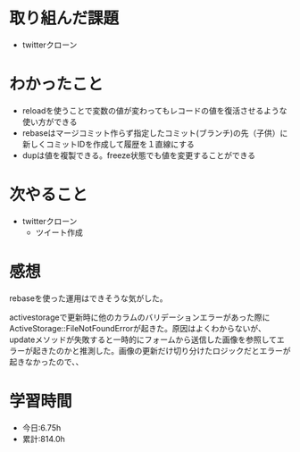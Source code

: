 # 取り組んだ課題
- twitterクローン
# わかったこと
- reloadを使うことで変数の値が変わってもレコードの値を復活させるような使い方ができる
- rebaseはマージコミット作らず指定したコミット(ブランチ)の先（子供）に新しくコミットIDを作成して履歴を１直線にする
- dupは値を複製できる。freeze状態でも値を変更することができる
# 次やること
- twitterクローン
  - ツイート作成
# 感想
rebaseを使った運用はできそうな気がした。

activestorageで更新時に他のカラムのバリデーションエラーがあった際にActiveStorage::FileNotFoundErrorが起きた。原因はよくわからないが、updateメソッドが失敗すると一時的にフォームから送信した画像を参照してエラーが起きたのかと推測した。画像の更新だけ切り分けたロジックだとエラーが起きなかったので、、
# 学習時間
- 今日:6.75h
- 累計:814.0h